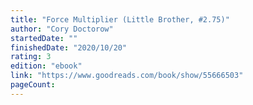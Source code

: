 ```yaml
---
title: "Force Multiplier (Little Brother, #2.75)"
author: "Cory Doctorow"
startedDate: ""
finishedDate: "2020/10/20"
rating: 3
edition: "ebook"
link: "https://www.goodreads.com/book/show/55666503"
pageCount: 
---
```



